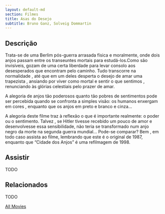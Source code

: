 ```yaml
---
layout: default-md
section: Filmes
title: Asas do Desejo
subtitle: Bruno Ganz, Solveig Dommartin
---
```


## Descrição
Trata-se de uma Berlim pós-guerra  arrasada física e moralmente, onde  dois anjos passam entre os transeuntes mortais para estudá-los.Como são invisíveis, gozam de uma certa liberdade para levar consolo aos desesperados que encontram pelo caminho. Tudo transcorre na normalidade , até que em um deles desperta o desejo de amar uma trapezista , ansiando por viver como mortal e sentir o que sentimos , renunciando às glórias celestiais pelo prazer de amar.

A alegoria de anjos tão poderosos quanto tão pobres de sentimentos pode ser percebida quando se confronta a simples visão: os humanos enxergam em cores , enquanto que os anjos  em preto e branco e cinza...

A alegoria deste filme traz à reflexão  o que é importante realmente: o poder ou o sentimento.
Talvez , se Hitler tivesse  recebido um pouco de amor e desenvolvesse essa sensibilidade, não teria se transformado num anjo negro da morte na segunda guerra mundial... Pode-se comparar? Bem , em todo caso assista ao filme, lembrando que este é o original de 1987, enquanto que “Cidade dos Anjos” é uma refilmagem de 1998.

## Assistir
TODO

## Relacionados
TODO


<a href="/movies" class="button">All Movies</a>